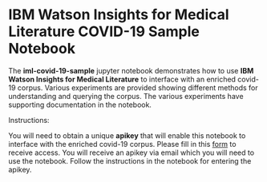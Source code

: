 # IBM Watson Insights for Medical Literature COVID-19 Sample Notebook

The **iml-covid-19-sample** jupyter notebook demonstrates how to use **IBM Watson Insights for Medical Literature** to interface with an enriched covid-19 corpus. Various experiments are provided showing different methods for understanding and querying the corpus.  The various experiments have supporting documentation in the notebook.

Instructions:

You will need to obtain a unique **apikey** that will enable this notebook to interface with the enriched covid-19 corpus.  Please fill in this [form](https://covid-19-navigator.mybluemix.net/WHCS-Form2.html) to receive access.  You will receive an apikey via email which you will need to use the notebook.  Follow the instructions in the notebook for entering the apikey. 
